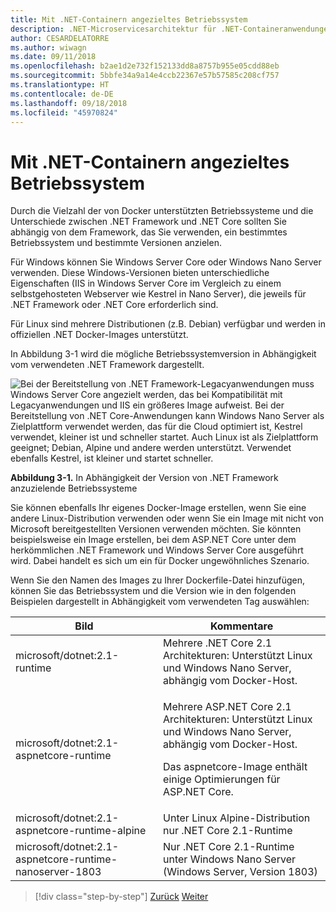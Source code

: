 ```yaml
---
title: Mit .NET-Containern angezieltes Betriebssystem
description: .NET-Microservicesarchitektur für .NET-Containeranwendungen | Mit .NET-Containern angezieltes Betriebssystem
author: CESARDELATORRE
ms.author: wiwagn
ms.date: 09/11/2018
ms.openlocfilehash: b2ae1d2e732f152133dd8a8757b955e05cdd88eb
ms.sourcegitcommit: 5bbfe34a9a14e4ccb22367e57b57585c208cf757
ms.translationtype: HT
ms.contentlocale: de-DE
ms.lasthandoff: 09/18/2018
ms.locfileid: "45970824"
---
```

# <a name="what-os-to-target-with-net-containers"></a>Mit .NET-Containern angezieltes Betriebssystem

Durch die Vielzahl der von Docker unterstützten Betriebssysteme und die Unterschiede zwischen .NET Framework und .NET Core sollten Sie abhängig von dem Framework, das Sie verwenden, ein bestimmtes Betriebssystem und bestimmte Versionen anzielen.

Für Windows können Sie Windows Server Core oder Windows Nano Server verwenden. Diese Windows-Versionen bieten unterschiedliche Eigenschaften (IIS in Windows Server Core im Vergleich zu einem selbstgehosteten Webserver wie Kestrel in Nano Server), die jeweils für .NET Framework oder .NET Core erforderlich sind.

Für Linux sind mehrere Distributionen (z.B. Debian) verfügbar und werden in offiziellen .NET Docker-Images unterstützt.

In Abbildung 3-1 wird die mögliche Betriebssystemversion in Abhängigkeit vom verwendeten .NET Framework dargestellt.

![Bei der Bereitstellung von .NET Framework-Legacyanwendungen muss Windows Server Core angezielt werden, das bei Kompatibilität mit Legacyanwendungen und IIS ein größeres Image aufweist. Bei der Bereitstellung von .NET Core-Anwendungen kann Windows Nano Server als Zielplattform verwendet werden, das für die Cloud optimiert ist, Kestrel verwendet, kleiner ist und schneller startet. Auch Linux ist als Zielplattform geeignet; Debian, Alpine und andere werden unterstützt. Verwendet ebenfalls Kestrel, ist kleiner und startet schneller.](./media/image1.png)

**Abbildung 3-1.** In Abhängigkeit der Version von .NET Framework anzuzielende Betriebssysteme

Sie können ebenfalls Ihr eigenes Docker-Image erstellen, wenn Sie eine andere Linux-Distribution verwenden oder wenn Sie ein Image mit nicht von Microsoft bereitgestellten Versionen verwenden möchten. Sie könnten beispielsweise ein Image erstellen, bei dem ASP.NET Core unter dem herkömmlichen .NET Framework und Windows Server Core ausgeführt wird. Dabei handelt es sich um ein für Docker ungewöhnliches Szenario.

Wenn Sie den Namen des Images zu Ihrer Dockerfile-Datei hinzufügen, können Sie das Betriebssystem und die Version wie in den folgenden Beispielen dargestellt in Abhängigkeit vom verwendeten Tag auswählen:

<table>
<thead>
<tr class="header">
<th>Bild</th>
<th>Kommentare</th>
</tr>
</thead>
<tbody>
<tr>
<td>microsoft/dotnet:2.1-runtime</td>
<td>Mehrere .NET Core 2.1 Architekturen: Unterstützt Linux und Windows Nano Server, abhängig vom Docker-Host.</td>
</tr>
<tr class="odd">
<td>microsoft/dotnet:2.1-aspnetcore-runtime</td>
<td><p>Mehrere ASP.NET Core 2.1 Architekturen: Unterstützt Linux und Windows Nano Server, abhängig vom Docker-Host.</p>
<p>Das aspnetcore-Image enthält einige Optimierungen für ASP.NET Core.</p></td>
</tr>
<tr class="even">
<td>microsoft/dotnet:2.1-aspnetcore-runtime-alpine</td>
<td>Unter Linux Alpine-Distribution nur .NET Core 2.1-Runtime</td>
</tr>
<tr class="odd">
<td>microsoft/dotnet:2.1-aspnetcore-runtime-nanoserver-1803</td>
<td>Nur .NET Core 2.1-Runtime unter Windows Nano Server (Windows Server, Version 1803)</td>
</tr>
</tbody>
</table>

>[!div class="step-by-step"]
[Zurück](container-framework-choice-factors.md)
[Weiter](official-net-docker-images.md)
